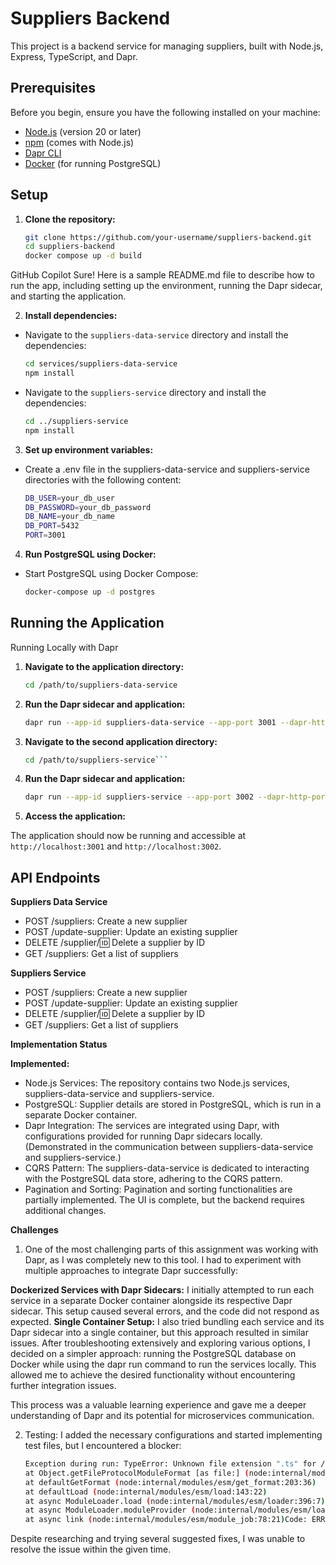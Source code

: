 # Suppliers Backend

This project is a backend service for managing suppliers, built with Node.js, Express, TypeScript, and Dapr.

## Prerequisites

Before you begin, ensure you have the following installed on your machine:

- [Node.js](https://nodejs.org/) (version 20 or later)
- [npm](https://www.npmjs.com/) (comes with Node.js)
- [Dapr CLI](https://docs.dapr.io/getting-started/install-dapr-cli/)
- [Docker](https://www.docker.com/) (for running PostgreSQL)

## Setup

1. **Clone the repository:**

   ```sh
   git clone https://github.com/your-username/suppliers-backend.git
   cd suppliers-backend
   docker compose up -d build

GitHub Copilot
Sure! Here is a sample README.md file to describe how to run the app, including setting up the environment, running the Dapr sidecar, and starting the application.

2. **Install dependencies:**

- Navigate to the ```suppliers-data-service``` directory and install the dependencies:
   
   ```sh
   cd services/suppliers-data-service
   npm install

- Navigate to the ```suppliers-service``` directory and install the dependencies:

   ```sh
   cd ../suppliers-service
   npm install

3. **Set up environment variables:**

- Create a .env file in the suppliers-data-service and suppliers-service directories with the following content:

   ```sh
   DB_USER=your_db_user
   DB_PASSWORD=your_db_password
   DB_NAME=your_db_name
   DB_PORT=5432
   PORT=3001

4. **Run PostgreSQL using Docker:**

- Start PostgreSQL using Docker Compose:

   ```sh
   docker-compose up -d postgres

## Running the Application

Running Locally with Dapr

1. **Navigate to the application directory:**

   ```sh
   cd /path/to/suppliers-data-service

2. **Run the Dapr sidecar and application:**

   ```sh
   dapr run --app-id suppliers-data-service --app-port 3001 --dapr-http-port 3501 --log-level debug --resources-path ./components --app-protocol http -- npm start```

3. **Navigate to the second application directory:**

   ```sh
   cd /path/to/suppliers-service```

4. **Run the Dapr sidecar and application:**

   ```sh 
   dapr run --app-id suppliers-service --app-port 3002 --dapr-http-port 3502 --log-level debug --resources-path ./components --app-protocol http -- npm start

5. **Access the application:**

The application should now be running and accessible at ```http://localhost:3001``` and ```http://localhost:3002```.

## API Endpoints
**Suppliers Data Service**
- POST /suppliers: Create a new supplier
- POST /update-supplier: Update an existing supplier
- DELETE /supplier/:id: Delete a supplier by ID
- GET /suppliers: Get a list of suppliers

**Suppliers Service**
- POST /suppliers: Create a new supplier
- POST /update-supplier: Update an existing supplier
- DELETE /supplier/:id: Delete a supplier by ID
- GET /suppliers: Get a list of suppliers

**Implementation Status**

**Implemented:**

- Node.js Services: The repository contains two Node.js services, suppliers-data-service and suppliers-service.
- PostgreSQL: Supplier details are stored in PostgreSQL, which is run in a separate Docker container.
- Dapr Integration: The services are integrated using Dapr, with configurations provided for running Dapr sidecars locally. (Demonstrated in the communication between suppliers-data-service and suppliers-service.)
- CQRS Pattern: The suppliers-data-service is dedicated to interacting with the PostgreSQL data store, adhering to the CQRS pattern.
- Pagination and Sorting: Pagination and sorting functionalities are partially implemented. The UI is complete, but the backend requires additional changes.

**Challenges**
1. One of the most challenging parts of this assignment was working with Dapr, as I was completely new to this tool. I had to experiment with multiple approaches to integrate Dapr successfully:

**Dockerized Services with Dapr Sidecars:** I initially attempted to run each service in a separate Docker container alongside its respective Dapr sidecar. This setup caused several errors, and the code did not respond as expected.
**Single Container Setup:** I also tried bundling each service and its Dapr sidecar into a single container, but this approach resulted in similar issues.
After troubleshooting extensively and exploring various options, I decided on a simpler approach: running the PostgreSQL database on Docker while using the dapr run command to run the services locally. This allowed me to achieve the desired functionality without encountering further integration issues.

This process was a valuable learning experience and gave me a deeper understanding of Dapr and its potential for microservices communication.

2. Testing: I added the necessary configurations and started implementing test files, but I encountered a blocker:

   ```sh
   Exception during run: TypeError: Unknown file extension ".ts" for /Users/asalaelghandour/personal projects/suppliers-backend/services/suppliers-service/src/Services/SupplierService.test.ts
   at Object.getFileProtocolModuleFormat [as file:] (node:internal/modules/esm/get_format:160:9)
   at defaultGetFormat (node:internal/modules/esm/get_format:203:36)
   at defaultLoad (node:internal/modules/esm/load:143:22)
   at async ModuleLoader.load (node:internal/modules/esm/loader:396:7)
   at async ModuleLoader.moduleProvider (node:internal/modules/esm/loader:278:45)
   at async link (node:internal/modules/esm/module_job:78:21)Code: ERR_UNKNOWN_FILE_EXTENSION
Despite researching and trying several suggested fixes, I was unable to resolve the issue within the given time.
